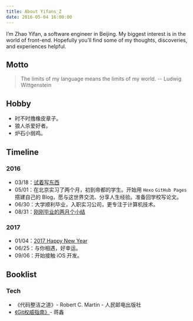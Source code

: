 ```yaml
---
title: About Yifans_Z
date: 2016-05-04 16:00:00
---
```

I’m Zhao Yifan, a software engineer in Beijing. My biggest interest is in the world of front-end. Hopefully you’ll find some of my thoughts, discoveries, and experiences helpful.

## Motto
> The limits of my language means the limits of my world.  -- Ludwig Wittgenstein

## Hobby
- 时不时撸橡皮章子。
- 狼人杀爱好者。
- 炉石小弱鸡。

## Timeline
### 2016
- 03/18：[试着写东西](/2016/03/18/try-to-write-something/)
- 05/01：在北京实习了两个月，初到帝都的学生。开始用 `Hexo` `GitHub Pages` 撘建自己的 Blog，愿与这世界交流、分享人生经验。准备回学校写论文。
- 06/30：大学顺利毕业，入职实习公司，更专注于计算机技术。
- 08/31：[刚刚毕业的两月个小结](/2016/08/31/20160601-20160831-report/)

### 2017
- 01/04：[2017 Happy New Year](/2017/01/04/2017-happy-new-year/)
- 06/25：与你相遇，好幸运。
- 09/06：开始接触 iOS 开发。

## Booklist
### Tech
- 《代码整洁之道》- Robert C. Martin - 人民邮电出版社
- [《Git权威指南》](http://www.worldhello.net/gotgit/index.html)- 蒋鑫
